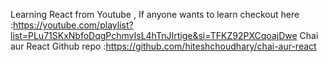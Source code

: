 Learning React from  Youtube , If anyone wants to  learn checkout here :https://youtube.com/playlist?list=PLu71SKxNbfoDqgPchmvIsL4hTnJIrtige&si=TFKZ92PXCqoajDwe
Chai aur React Github repo :https://github.com/hiteshchoudhary/chai-aur-react
